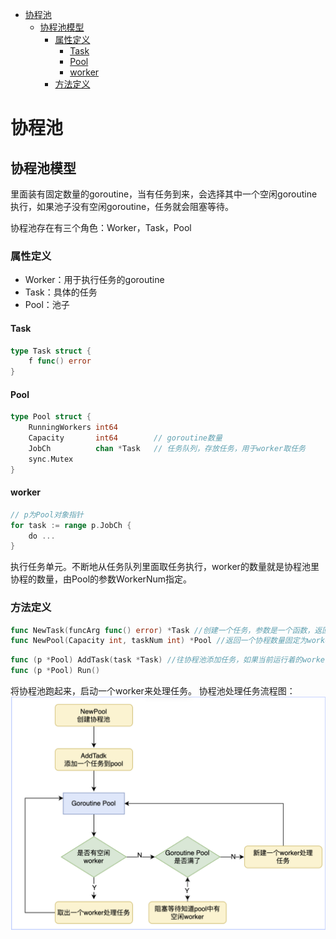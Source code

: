 <!-- TOC -->
* [协程池](#协程池)
  * [协程池模型](#协程池模型)
    * [属性定义](#属性定义)
      * [Task](#task)
      * [Pool](#pool)
      * [worker](#worker)
    * [方法定义](#方法定义)
<!-- TOC -->
# 协程池
## 协程池模型
里面装有固定数量的goroutine，当有任务到来，会选择其中一个空闲goroutine执行，如果池子没有空闲goroutine，任务就会阻塞等待。

协程池存在有三个角色：Worker，Task，Pool

### 属性定义
- Worker：用于执行任务的goroutine
- Task：具体的任务
- Pool：池子
#### Task
```go
type Task struct {
	f func() error
}
```
#### Pool
```go
type Pool struct {
	RunningWorkers int64
	Capacity       int64        // goroutine数量
	JobCh          chan *Task   // 任务队列，存放任务，用于worker取任务
	sync.Mutex
}
```
#### worker
```go
// p为Pool对象指针
for task := range p.JobCh {
	do ...
}
```
执行任务单元。不断地从任务队列里面取任务执行，worker的数量就是协程池里协程的数量，由Pool的参数WorkerNum指定。

### 方法定义
```go
func NewTask(funcArg func() error) *Task //创建一个任务，参数是一个函数，返回值是一个Task类型
func NewPool(Capacity int, taskNum int) *Pool //返回一个协程数量固定为workerNum协程池对象指针，其任务队列的长度为taskNum
```
```go
func (p *Pool) AddTask(task *Task) //往协程池添加任务，如果当前运行着的worker数量小于协程池worker容量，则立即启动一个协程worker来处理任务，否则将任务添加到任务队列
func (p *Pool) Run()
```
将协程池跑起来，启动一个worker来处理任务。
协程池处理任务流程图：
![img.png](img.png)
